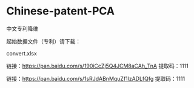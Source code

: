 # Chinese-patent-PCA
中文专利降维


起始数据文件（专利）请下载：

convert.xlsx

链接：https://pan.baidu.com/s/190iCcZj5Q4JCM8aCAh_TnA 
提取码：1111 

链接：https://pan.baidu.com/s/1sRJdABnMquZf1lzADLfQfg 
提取码：1111 
